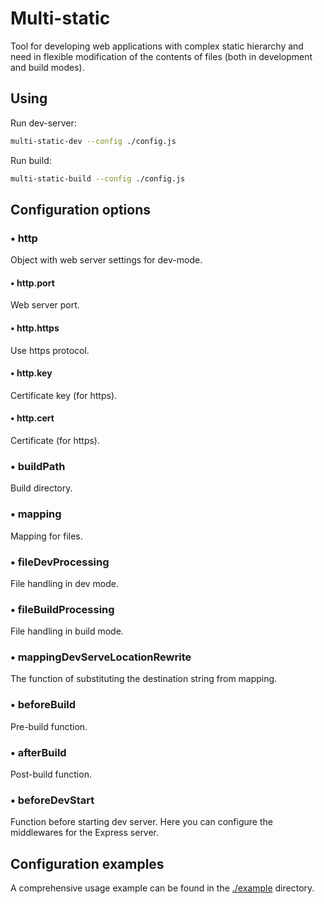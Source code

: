 # Multi-static

Tool for developing web applications with complex static hierarchy and need
in flexible modification of the contents of files (both in development and build modes).

## Using

Run dev-server:

```sh
multi-static-dev --config ./config.js
```

Run build:

```sh
multi-static-build --config ./config.js
```

## Configuration options

### • http

Object with web server settings for dev-mode.

#### • http.port

Web server port.

#### • http.https

Use https protocol.

#### • http.key

Certificate key (for https).

#### • http.cert

Certificate (for https).

### • buildPath

Build directory.

### • mapping

Mapping for files.

### • fileDevProcessing

File handling in dev mode.

### • fileBuildProcessing

File handling in build mode.

### • mappingDevServeLocationRewrite

The function of substituting the destination string from mapping.

### • beforeBuild

Pre-build function.

### • afterBuild

Post-build function.

### • beforeDevStart

Function before starting dev server. Here you can configure the middlewares for the Express server.

## Configuration examples

A comprehensive usage example can be found in the [./example](./example) directory.
